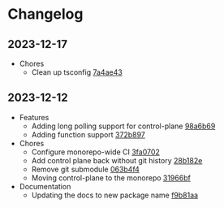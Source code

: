 # Changelog
## 2023-12-17
- Chores
  - Clean up tsconfig [7a4ae43](https://github.com/differentialhq/differential/commit/7a4ae43)
## 2023-12-12
- Features
  - Adding long polling support for control-plane [98a6b69](https://github.com/differentialhq/differential/commit/98a6b69)
  - Adding function support [372b897](https://github.com/differentialhq/differential/commit/372b897)
- Chores
  - Configure monorepo-wide CI [3fa0702](https://github.com/differentialhq/differential/commit/3fa0702)
  - Add control plane back without git history [28b182e](https://github.com/differentialhq/differential/commit/28b182e)
  - Remove git submodule [063b4f4](https://github.com/differentialhq/differential/commit/063b4f4)
  - Moving control-plane to the monorepo [31966bf](https://github.com/differentialhq/differential/commit/31966bf)
- Documentation
  - Updating the docs to new package name [f9b81aa](https://github.com/differentialhq/differential/commit/f9b81aa)
